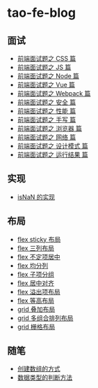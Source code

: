 # tao-fe-blog

## 面试
- [前端面试题之 CSS 篇](https://github.com/taowuu/tao-fe-blog/blob/main/%E9%9D%A2%E8%AF%95/%E5%89%8D%E7%AB%AF%E9%9D%A2%E8%AF%95%E9%A2%98%E4%B9%8B%20CSS%20%E7%AF%87.md)
- [前端面试题之 JS 篇](https://github.com/taowuu/tao-fe-blog/blob/main/%E9%9D%A2%E8%AF%95/%E5%89%8D%E7%AB%AF%E9%9D%A2%E8%AF%95%E9%A2%98%E4%B9%8B%20JS%20%E7%AF%87.md)
- [前端面试题之 Node 篇](https://github.com/taowuu/tao-fe-blog/blob/main/%E9%9D%A2%E8%AF%95/%E5%89%8D%E7%AB%AF%E9%9D%A2%E8%AF%95%E9%A2%98%E4%B9%8B%20Node%20%E7%AF%87.md)
- [前端面试题之 Vue 篇](https://github.com/taowuu/tao-fe-blog/blob/main/%E9%9D%A2%E8%AF%95/%E5%89%8D%E7%AB%AF%E9%9D%A2%E8%AF%95%E9%A2%98%E4%B9%8B%20Vue%20%E7%AF%87.md)
- [前端面试题之 Webpack 篇](https://github.com/taowuu/tao-fe-blog/blob/main/%E9%9D%A2%E8%AF%95/%E5%89%8D%E7%AB%AF%E9%9D%A2%E8%AF%95%E9%A2%98%E4%B9%8B%20Webpack%20%E7%AF%87.md)
- [前端面试题之 安全 篇](https://github.com/taowuu/tao-fe-blog/blob/main/%E9%9D%A2%E8%AF%95/%E5%89%8D%E7%AB%AF%E9%9D%A2%E8%AF%95%E9%A2%98%E4%B9%8B%20%E6%80%A7%E8%83%BD%20%E7%AF%87.md)
- [前端面试题之 性能 篇](https://github.com/taowuu/tao-fe-blog/blob/main/%E9%9D%A2%E8%AF%95/%E5%89%8D%E7%AB%AF%E9%9D%A2%E8%AF%95%E9%A2%98%E4%B9%8B%20%E6%80%A7%E8%83%BD%20%E7%AF%87.md)
- [前端面试题之 手写 篇]()
- [前端面试题之 浏览器 篇]()
- [前端面试题之 网络 篇]()
- [前端面试题之 设计模式 篇]()
- [前端面试题之 运行结果 篇]()

## 实现
- [isNaN 的实现]()

## 布局
- [flex sticky 布局]()
- [flex 三列布局]()
- [flex 不定项居中]()
- [flex 均分列]()
- [flex 子项分组]()
- [flex 居中对齐]()
- [flex 溢出项布局]()
- [flex 等高布局]()
- [grid 叠加布局]()
- [grid 多组合排列布局]()
- [grid 栅格布局]()

## 随笔
- [创建数组的方式]()
- [数据类型的判断方法]()
